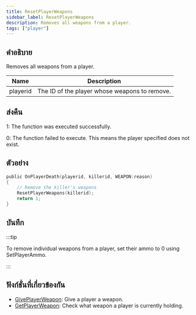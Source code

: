 ```yaml
---
title: ResetPlayerWeapons
sidebar_label: ResetPlayerWeapons
description: Removes all weapons from a player.
tags: ["player"]
---
```


## คำอธิบาย

Removes all weapons from a player.

| Name     | Description                                   |
| -------- | --------------------------------------------- |
| playerid | The ID of the player whose weapons to remove. |

## ส่งคืน

1: The function was executed successfully.

0: The function failed to execute. This means the player specified does not exist.

## ตัวอย่าง

```c
public OnPlayerDeath(playerid, killerid, WEAPON:reason)
{
    // Remove the killer's weapons
    ResetPlayerWeapons(killerid);
    return 1;
}
```

## บันทึก

:::tip

To remove individual weapons from a player, set their ammo to 0 using SetPlayerAmmo.

:::

## ฟังก์ชั่นที่เกี่ยวข้องกัน

- [GivePlayerWeapon](GivePlayerWeapon): Give a player a weapon.
- [GetPlayerWeapon](GetPlayerWeapon): Check what weapon a player is currently holding.

